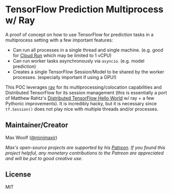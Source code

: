 # TensorFlow Prediction Multiprocess w/ Ray

A proof of concept on how to use TensorFlow for prediction tasks in a multiprocess setting with a few important features:

* Can run all processes in a single thread and single machine. (e.g. good for [Cloud Run](https://cloud.google.com/run/) which may be limited to 1 vCPU)
* Can run worker tasks asynchronously via `asyncio`. (e.g. model prediction)
* Creates a single TensorFlow Session/Model to be shared by the worker processes. (especially important if using a GPU!)

This POC leverages [ray](https://github.com/ray-project/ray) for its multiprocessing/colocation capabilities and Distributed TensorFlow for its session management (this is essentially a port of Matthew Rahtz's [Distributed TensorFlow Hello World](https://github.com/mrahtz/distributed_tensorflow_gentle_introduction) w/ ray + a few Pythonic improvements). It is incredibly hacky, but it is necessary since `tf.Session()` does not play nice with multiple threads and/or processes.

## Maintainer/Creator

Max Woolf ([@minimaxir](https://minimaxir.com))

*Max's open-source projects are supported by his [Patreon](https://www.patreon.com/minimaxir). If you found this project helpful, any monetary contributions to the Patreon are appreciated and will be put to good creative use.*

## License

MIT
